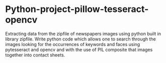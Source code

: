 # Python-project-pillow-tesseract-opencv

Extracting data from the zipfile of newspapers images using python built in library zipfile. Write python code which allows one to search through the images looking for the occurrences of keywords and faces using pytesseract and opencv and with the use of  PIL composite that images together into contact sheets.
